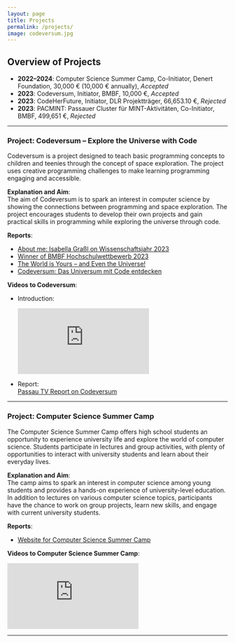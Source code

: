 ```yaml
---
layout: page
title: Projects
permalink: /projects/
image: codeversum.jpg
---
```



## Overview of Projects

- **2022–2024**: Computer Science Summer Camp, Co-Initiator, Denert Foundation, 30,000 € (10,000 € annually), *Accepted*
- **2023**: Codeversum, Initiator, BMBF, 10,000 €, *Accepted*
- **2023**: CodeHerFuture, Initiator, DLR Projektträger, 66,653.10 €, *Rejected*
- **2023**: PACMINT: Passauer Cluster für MINT-Aktivitäten, Co-Initiator, BMBF, 499,651 €, *Rejected*

---

### Project: Codeversum – Explore the Universe with Code
Codeversum is a project designed to teach basic programming concepts to children and teenies through the concept of space exploration. The project uses creative programming challenges to make learning programming engaging and accessible.

**Explanation and Aim**:  
The aim of Codeversum is to spark an interest in computer science by showing the connections between programming and space exploration. The project encourages students to develop their own projects and gain practical skills in programming while exploring the universe through code.

**Reports**:  
- [About me: Isabella Graßl on Wissenschaftsjahr 2023](https://www.wissenschaftsjahr.de/2023/mitmachen/frauen-kosmos-inspiration/isabella-grassl)  
- [Winner of BMBF Hochschulwettbewerb 2023](https://www.digital.uni-passau.de/beitraege/2023/bmbf-hochschulwettbewerb)  
- [The World is Yours – and Even the Universe!](https://www.hochschulwettbewerb.net/2023/passau/)  
- [Codeversum: Das Universum mit Code entdecken](https://innside-passau.de/codeversum-das-universum-mit-code-entdecken/)

**Videos to Codeversum**:  
- Introduction:  
  <iframe src="https://www.youtube.com/watch?v=jpF0OPF_53g" frameborder="0" allowfullscreen></iframe>
  
- Report:  
  [Passau TV Report on Codeversum](https://passau.niederbayerntv.de/mediathek/video/programmierkurs-des-projekts-codeversum-universitaet-passau/)

---

### Project: Computer Science Summer Camp
The Computer Science Summer Camp offers high school students an opportunity to experience university life and explore the world of computer science. Students participate in lectures and group activities, with plenty of opportunities to interact with university students and learn about their everyday lives.

**Explanation and Aim**:  
The camp aims to spark an interest in computer science among young students and provides a hands-on experience of university-level education. In addition to lectures on various computer science topics, participants have the chance to work on group projects, learn new skills, and engage with current university students.

**Reports**:  
- [Website for Computer Science Summer Camp](https://www.fim.uni-passau.de/lehrstuhl-fuer-software-engineering-ii/sommercamp)

**Videos to Computer Science Summer Camp**:  
<iframe src="https://passau.niederbayerntv.de/mediathek/video/informatik-sommercamp-universitaet-passau/" frameborder="0" allowfullscreen></iframe>

***

